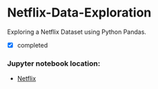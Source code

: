 # Netflix-Data-Exploration
Exploring a Netflix Dataset using Python Pandas.
 - [x] completed
### Jupyter notebook location:
* [Netflix](https://github.com/R-White-0/Netflix-Data-Exploration/blob/master/Tutorial/Python%20for%20Data%20Analyst%20intro/netflix_dataset.ipynb)
